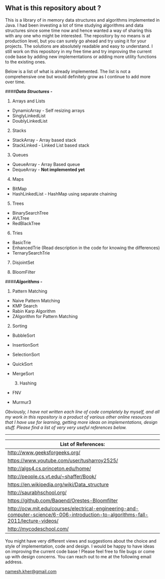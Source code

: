 ## **What is this repository about ?**

This is a library of in memory data structures and algorithms implemented in Java. I had been investing a lot of time studying algorithms and data structures since some time now and hence wanted a way of sharing this with any one who might be interested. The repository by no means is at production level, but you can surely go ahead and try using it for your projects. The solutions are absolutely readable and easy to understand. I still work on this repository in my free time and try improving the current code base by adding new implementations or adding
more utility functions to the existing ones.

Below is a list of what is already implemented. The list is not a comprehensive one but would definitely grow as I continue to add more over time.

####**_Data Structures -_**

1. Arrays and Lists
 * DynamicArray - Self resizing arrays
 * SinglyLinkedList
 * DoublyLinkedList

2. Stacks  
 * StackArray - Array based stack
 * StackLinked - Linked List based stack

3. Queues
 * QueueArray - Array Based queue
 * DequeArray - **Not implemented yet**

4. Maps
 * BitMap
 * HashLinkedList - HashMap using separate chaining

5. Trees
 * BinarySearchTree
 * AVLTree
 * RedBlackTree

6. Tries
 * BasicTrie
 * EnhancedTrie (Read description in the code for knowing the differences)
 * TernarySearchTrie

7. DisjointSet

8. BloomFilter

####**_Algorithms -_**

  1. Pattern Matching
*  Naive Pattern Matching
*  KMP Search
*  Rabin Karp Algorithm
*  ZAlgorithm for Pattern Matching

  2. Sorting
* BubbleSort
* InsertionSort
* SelectionSort
* QuickSort
* MergeSort

  3. Hashing
* FNV
* Murmur3

_Obviously, I have not written each line of code completely by myself, and all my work in this repository is a product of various other online resources that I have use for learning, getting more ideas on implementations, design stuff. Please find a list of very very useful references below._

-------------------------------
List of References: |
--------------------- |
http://www.geeksforgeeks.org/  |
https://www.youtube.com/user/tusharroy2525/ |
http://algs4.cs.princeton.edu/home/  |
http://people.cs.vt.edu/~shaffer/Book/  |
https://en.wikipedia.org/wiki/Data_structure  |
http://saurabhschool.org/  |
https://github.com/Baqend/Orestes-Bloomfilter  |
http://ocw.mit.edu/courses/electrical-engineering-and-computer-science/6-006-introduction-to-algorithms-fall-2011/lecture-videos/  |
http://mycodeschool.com/  |


You might have very different views and suggestions about the choice and style of implementation, code and design. I would be happy to have ideas on improving the current code base ! Please feel free to file bugs or come up with design concerns. You can reach out to me at the following email address.

namesh.kher@gmail.com
